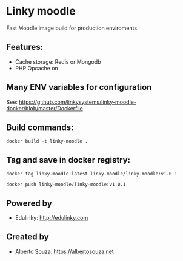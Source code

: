 # Linky moodle

Fast Moodle image build for production enviroments.

## Features:

- Cache storage: Redis or Mongodb
- PHP Opcache on

## Many ENV variables for configuration

See: https://github.com/linkysystems/linky-moodle-docker/blob/master/Dockerfile

## Build commands:

```
docker build -t linky-moodle .
```

## Tag and save in docker registry:

```
docker tag linky-moodle:latest linky-moodle/linky-moodle:v1.0.1
```

```
docker push linky-moodle/linky-moodle:v1.0.1
```


## Powered by

- Edulinky: http://edulinky.com

## Created by

- Alberto Souza: https://albertosouza.net


